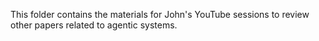This folder contains the materials for John's YouTube sessions to review other papers related to agentic systems.
